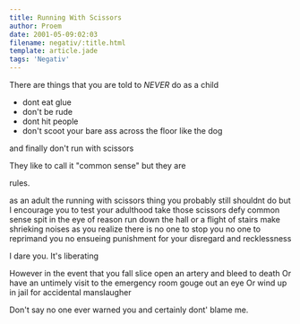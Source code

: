 ```yaml
---
title: Running With Scissors
author: Proem
date: 2001-05-09:02:03
filename: negativ/:title.html
template: article.jade
tags: 'Negativ'
---
```

There are things
that you are told to _NEVER_ do as a child

- dont eat glue
- don't be rude
- dont hit people
- don't scoot your bare ass across the floor like the dog

and finally
don't run with scissors

They like to call it "common sense"
but they are

rules.

as an adult
the running with scissors thing
you probably still shouldnt do
but I encourage you to test your adulthood
take those scissors
defy common sense
spit in the eye of reason
run down the hall
or a flight of stairs
make shrieking noises as you realize
there is no one to stop you
no one to reprimand you 
no ensueing punishment
for your disregard
and recklessness

I dare you.
It's liberating

However
in the event that you fall
slice open an artery and bleed to death
Or
have an untimely visit to the emergency room 
gouge out an eye
Or
wind up in jail for accidental manslaugher

Don't say no one ever warned you
and certainly
dont' blame me.